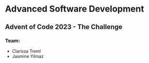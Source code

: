 # Advanced Software Development
## Advent of Code 2023 - The Challenge
### Team: 
* Clarissa Treml
* Jasmine Yilmaz
